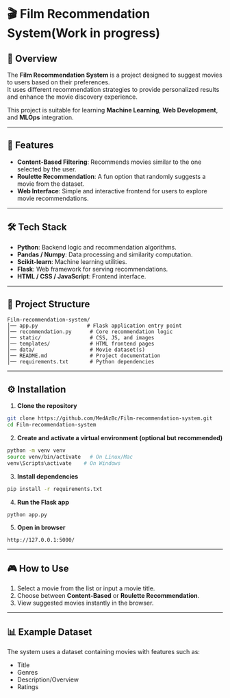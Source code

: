# 🎬 Film Recommendation System(Work in progress)

## 📌 Overview
The **Film Recommendation System** is a project designed to suggest movies to users based on their preferences.  
It uses different recommendation strategies to provide personalized results and enhance the movie discovery experience.

This project is suitable for learning **Machine Learning**, **Web Development**, and **MLOps** integration.

---

## 🚀 Features
- **Content-Based Filtering**: Recommends movies similar to the one selected by the user.
- **Roulette Recommendation**: A fun option that randomly suggests a movie from the dataset.
- **Web Interface**: Simple and interactive frontend for users to explore movie recommendations.

---

## 🛠️ Tech Stack
- **Python**: Backend logic and recommendation algorithms.
- **Pandas / Numpy**: Data processing and similarity computation.
- **Scikit-learn**: Machine learning utilities.
- **Flask**: Web framework for serving recommendations.
- **HTML / CSS / JavaScript**: Frontend interface.

---

## 📂 Project Structure
```
Film-recommendation-system/
│── app.py                # Flask application entry point
│── recommendation.py      # Core recommendation logic
│── static/                # CSS, JS, and images
│── templates/             # HTML frontend pages
│── data/                  # Movie dataset(s)
│── README.md              # Project documentation
│── requirements.txt       # Python dependencies
```

---

## ⚙️ Installation

1. **Clone the repository**
```bash
git clone https://github.com/MedAzBc/Film-recommendation-system.git
cd Film-recommendation-system
```

2. **Create and activate a virtual environment (optional but recommended)**
```bash
python -m venv venv
source venv/bin/activate   # On Linux/Mac
venv\Scripts\activate    # On Windows
```

3. **Install dependencies**
```bash
pip install -r requirements.txt
```

4. **Run the Flask app**
```bash
python app.py
```

5. **Open in browser**
```
http://127.0.0.1:5000/
```

---

## 🎮 How to Use
1. Select a movie from the list or input a movie title.
2. Choose between **Content-Based** or **Roulette Recommendation**.
3. View suggested movies instantly in the browser.

---

## 📊 Example Dataset
The system uses a dataset containing movies with features such as:
- Title  
- Genres  
- Description/Overview  
- Ratings  


